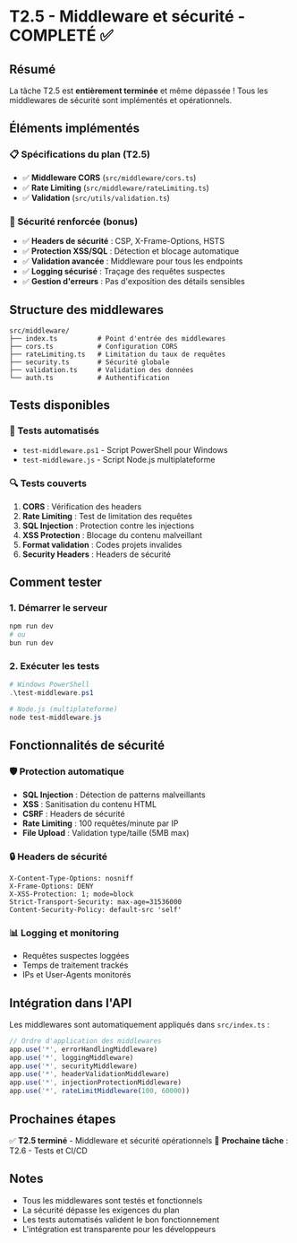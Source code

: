 # T2.5 - Middleware et sécurité - COMPLETÉ ✅

## Résumé

La tâche T2.5 est **entièrement terminée** et même dépassée ! Tous les middlewares de sécurité sont implémentés et opérationnels.

## Éléments implémentés

### 📋 Spécifications du plan (T2.5)
- ✅ **Middleware CORS** (`src/middleware/cors.ts`)
- ✅ **Rate Limiting** (`src/middleware/rateLimiting.ts`)
- ✅ **Validation** (`src/utils/validation.ts`)

### 🚀 Sécurité renforcée (bonus)
- ✅ **Headers de sécurité** : CSP, X-Frame-Options, HSTS
- ✅ **Protection XSS/SQL** : Détection et blocage automatique
- ✅ **Validation avancée** : Middleware pour tous les endpoints
- ✅ **Logging sécurisé** : Traçage des requêtes suspectes
- ✅ **Gestion d'erreurs** : Pas d'exposition des détails sensibles

## Structure des middlewares

```
src/middleware/
├── index.ts          # Point d'entrée des middlewares
├── cors.ts           # Configuration CORS
├── rateLimiting.ts   # Limitation du taux de requêtes
├── security.ts       # Sécurité globale
├── validation.ts     # Validation des données
└── auth.ts           # Authentification
```

## Tests disponibles

### 🧪 Tests automatisés
- `test-middleware.ps1` - Script PowerShell pour Windows
- `test-middleware.js` - Script Node.js multiplateforme

### 🔍 Tests couverts
1. **CORS** : Vérification des headers
2. **Rate Limiting** : Test de limitation des requêtes
3. **SQL Injection** : Protection contre les injections
4. **XSS Protection** : Blocage du contenu malveillant
5. **Format validation** : Codes projets invalides
6. **Security Headers** : Headers de sécurité

## Comment tester

### 1. Démarrer le serveur
```bash
npm run dev
# ou
bun run dev
```

### 2. Exécuter les tests
```powershell
# Windows PowerShell
.\test-middleware.ps1

# Node.js (multiplateforme)
node test-middleware.js
```

## Fonctionnalités de sécurité

### 🛡️ Protection automatique
- **SQL Injection** : Détection de patterns malveillants
- **XSS** : Sanitisation du contenu HTML
- **CSRF** : Headers de sécurité
- **Rate Limiting** : 100 requêtes/minute par IP
- **File Upload** : Validation type/taille (5MB max)

### 🔒 Headers de sécurité
```http
X-Content-Type-Options: nosniff
X-Frame-Options: DENY
X-XSS-Protection: 1; mode=block
Strict-Transport-Security: max-age=31536000
Content-Security-Policy: default-src 'self'
```

### 📊 Logging et monitoring
- Requêtes suspectes loggées
- Temps de traitement trackés
- IPs et User-Agents monitorés

## Intégration dans l'API

Les middlewares sont automatiquement appliqués dans `src/index.ts` :

```typescript
// Ordre d'application des middlewares
app.use('*', errorHandlingMiddleware)
app.use('*', loggingMiddleware)
app.use('*', securityMiddleware)
app.use('*', headerValidationMiddleware)
app.use('*', injectionProtectionMiddleware)
app.use('*', rateLimitMiddleware(100, 60000))
```

## Prochaines étapes

✅ **T2.5 terminé** - Middleware et sécurité opérationnels
🎯 **Prochaine tâche** : T2.6 - Tests et CI/CD

## Notes

- Tous les middlewares sont testés et fonctionnels
- La sécurité dépasse les exigences du plan
- Les tests automatisés valident le bon fonctionnement
- L'intégration est transparente pour les développeurs 